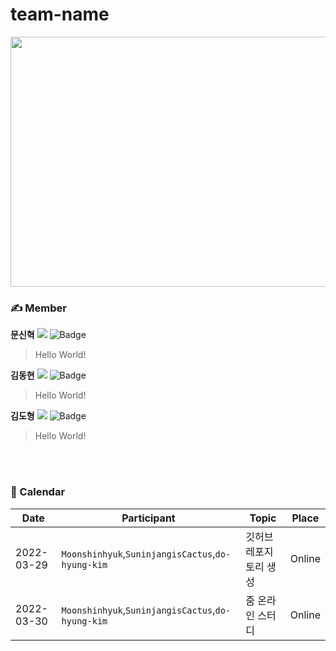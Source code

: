 # team-name
<div align="center">
<img src="https://user-images.githubusercontent.com/73520866/160539102-d666ba39-0b30-48d5-b42d-b4c23780a4d2.png" width="1000" height="400"/>
</div>

### ✍️ Member
**문신혁**
<a href="https://github.com/Moonshinhyuk"><img src="https://img.shields.io/github/followers/Moonshinhyuk?label=Moonshinhyuk&style=social"/></a>
![Badge](https://img.shields.io/badge/email-anstlsgur7901@gmail.com-lightgreen)
> Hello World!

**김동현**
<a href="https://github.com/SuninjangisCactus"><img src="https://img.shields.io/github/followers/SuninjangisCactus?label=SuninjangisCactus&style=social"/></a>
![Badge](https://img.shields.io/badge/email-SuninjangisCactus@gmail.com-lightgreen)
> Hello World!

**김도형**
<a href="https://github.com/do-hyung-kim"><img src="https://img.shields.io/github/followers/do-hyung-kim?label=do-hyung-kim&style=social"/></a>
![Badge](https://img.shields.io/badge/email-k11l256@40naver.com-lightgreen)
> Hello World!

<br></br>

### 📆 Calendar
|Date |Participant|Topic|Place|
|--|--|--|--|
|2022-03-29|`Moonshinhyuk`,`SuninjangisCactus`,`do-hyung-kim`| 깃허브 레포지토리 생성|Online|
|2022-03-30|`Moonshinhyuk`,`SuninjangisCactus`,`do-hyung-kim`| 줌 온라인 스터디 |Online|
